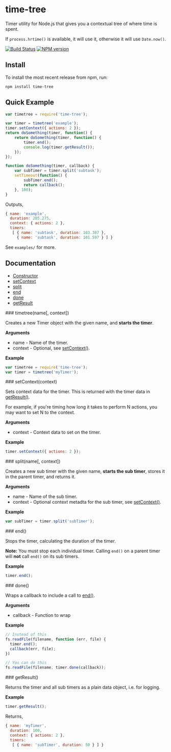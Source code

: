 # time-tree

Timer utility for Node.js that gives you a contextual tree of where time is spent.

If `process.hrtime()` is available, it will use it, otherwise it will use `Date.now()`.

[![Build Status](https://travis-ci.org/skybet/time-tree.png)](https://travis-ci.org/skybet/time-tree)
[![NPM version](https://badge.fury.io/js/time-tree.png)](http://badge.fury.io/js/time-tree)

## Install

To install the most recent release from npm, run:

    npm install time-tree

## Quick Example

```javascript
var timetree = require('time-tree');

var timer = timetree('example');
timer.setContext({ actions: 2 });
return doSomething(timer, function() {
    return doSomething(timer, function() {
        timer.end();
        console.log(timer.getResult());
    });
});

function doSomething(timer, callback) {
    var subTimer = timer.split('subtask');
    setTimeout(function() {
        subTimer.end();
        return callback();
    }, 100);
}
```

Outputs,

```javascript
{ name: 'example',
  duration: 205.275,
  context: { actions: 2 },
  timers:
   [ { name: 'subtask', duration: 103.307 },
     { name: 'subtask', duration: 101.597 } ] }
```

See `examples/` for more.

## Documentation

* [Constructor](#constructor)
* [setContext](#setContext)
* [split](#split)
* [end](#end)
* [done](#done)
* [getResult](#getResult)

<a name="constructor" />
### timetree(name[, context])

Creates a new Timer object with the given name, and **starts the timer**.

**Arguments**

* name - Name of the timer.
* context - Optional, see [setContext()](#setContext).

**Example**

```javascript
var timetree = require('time-tree');
var timer = timetree('myTimer');
```

<a name="setContext" />
### setContext(context)

Sets context data for the timer. This is returned with the timer data in [getResult()](#getResult).

For example, if you're timing how long it takes to perform N actions, you may want to set N to the context.

**Arguments**

* context - Context data to set on the timer.

**Example**

```javascript
timer.setContext({ actions: 2 });
```

<a name="split" />
### split(name[, context])

Creates a new sub timer with the given name, **starts the sub timer**, stores it in the parent timer, and returns it.

**Arguments**

* name - Name of the sub timer.
* context - Optional context metadta for the sub timer, see [setContext()](#setContext).

**Example**

```javascript
var subTimer = timer.split('subTimer');
```

<a name="end" />
### end()

Stops the timer, calculating the duration of the timer.

**Note:** You must stop each individual timer. Calling `end()` on a parent timer will **not** call `end()` on its sub timers.

**Example**

```javascript
timer.end();
```

<a name="done" />
### done()

Wraps a callback to include a call to [end()](#end).

**Arguments**

* callback - Function to wrap

**Example**

```javascript
// Instead of this
fs.readFile(filename, function (err, file) {
  timer.end();
  callback(err, file);
})

// You can do this
fs.readFile(filename, timer.done(callback));
```

<a name="getResult" />
### getResult()

Returns the timer and all sub timers as a plain data object, i.e. for logging.

**Example**

```javascript
timer.getResult();
```

Returns,

```javascript
{ name: 'myTimer',
  duration: 100,
  context: { actions: 2 },
  timers:
   [ { name: 'subTimer', duration: 50 } ] }
```